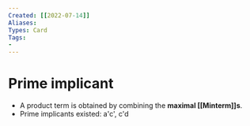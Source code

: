```yaml
---
Created: [[2022-07-14]]
Aliases: 
Types: Card
Tags: 
- 
---
```

# Prime implicant
- A product term is obtained by combining the **maximal [[Minterm]]s**. 
- Prime implicants existed:
  a'c', c'd